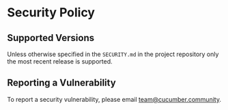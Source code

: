 # Security Policy

## Supported Versions

Unless otherwise specified in the `SECURITY.md` in the project repository
only the most recent release is supported.

## Reporting a Vulnerability

To report a security vulnerability, please email team@cucumber.community.